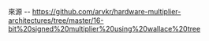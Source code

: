 來源 -- https://github.com/arvkr/hardware-multiplier-architectures/tree/master/16-bit%20signed%20multiplier%20using%20wallace%20tree
